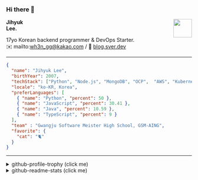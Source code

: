### Hi there 👋
<img src="https://github.githubassets.com/images/mona-loading-default.gif" width="50px" align="right">
</a>

**Jihyuk\
Lee.**

17yo Korean backend programmer & DevOps Starter.\
✉️ mailto:wh3n_gg@kakao.com
/ 
🔗 [blog.sver.dev](https://blog.sver.dev)

---

```json
{
  "name": "Jihyuk Lee",
  "birthYear": 2007,
  "techStack": ["Python", "Node.js", "MongoDB", "OCP",  "AWS", "Kubernetes"],
  "locale": "ko-KR, Korea",
  "preferLanguages": [
    { "name": "Python", "percent": 50 },
    { "name": "JavaScript", "percent": 30.41 },
    { "name": "Java", "percent": 10.59 },
    { "name": "TypeScript", "percent": 9 }
  ],
  "team" : "Gwangju Software Meister High School, GSM-AING",
  "favorite": {
    "cat": "🐈"
  }
}
```
---
<details>
  <summary>github-profile-trophy (click me)</summary>
  
![](https://github-profile-trophy.vercel.app/?username=sverdev&row=1&column=8&theme=nord)
  
</details>
<details>
  <summary>github-readme-stats (click me)</summary>
  
<!--START_SECTION:waka-->
![Code Time](http://img.shields.io/badge/Code%20Time-232%20hrs%2017%20mins-blue)

![Lines of code](https://img.shields.io/badge/%EC%A0%80%EB%8A%94%20%EC%97%AC%ED%83%9C%EA%B9%8C%EC%A7%80%20-173.3%20thousand%20%EC%A4%84%EC%9D%98%20%EC%BD%94%EB%93%9C%EB%A5%BC%20%EC%9E%91%EC%84%B1%ED%96%88%EC%96%B4%EC%9A%94.-blue)

**저는 저녁형 인간이에요. 🦉** 

```text
🌞 아침                     43 commits          ███░░░░░░░░░░░░░░░░░░░░░░   11.72 % 
🌆 낮　                     96 commits          ███████░░░░░░░░░░░░░░░░░░   26.16 % 
🌃 저녁                     165 commits         ███████████░░░░░░░░░░░░░░   44.96 % 
🌙 밤　                     63 commits          ████░░░░░░░░░░░░░░░░░░░░░   17.17 % 
```


📊 **저는 이번주를 이렇게 시간을 보냈어요.** 

```text
🕑︎ Timezone: Asia/Seoul

💬 프로그래밍 언어들: 
Python                   8 hrs 25 mins       ██████████████████░░░░░░░   72.30 % 
TypeScript               2 hrs 13 mins       █████░░░░░░░░░░░░░░░░░░░░   19.08 % 
JSON                     17 mins             █░░░░░░░░░░░░░░░░░░░░░░░░   02.47 % 
YAML                     14 mins             █░░░░░░░░░░░░░░░░░░░░░░░░   02.05 % 
JavaScript               14 mins             █░░░░░░░░░░░░░░░░░░░░░░░░   02.04 % 

🔥 에디터들: 
VS Code                  11 hrs 39 mins      █████████████████████████   100.00 % 

💻 운영 체제들: 
Windows                  11 hrs 39 mins      █████████████████████████   100.00 % 
```


 Last Updated on 26/01/2024 18:37:42 UTC
<!--END_SECTION:waka-->

</details>

</div>

